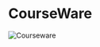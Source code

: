 # CourseWare

![Courseware](https://user-images.githubusercontent.com/32224137/231993429-f8412977-7ec5-455b-bb55-b7995a78eb1f.png)
